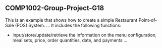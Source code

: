 ## COMP1002-Group-Project-G18
This is an example that shows how to create a simple Restaurant Point-of-Sale (POS) System.
...
It includes the following functions:

* Input/store/update/retrieve the information on the menu configuration, meal sets, price, order quantities, date, and payments
...
